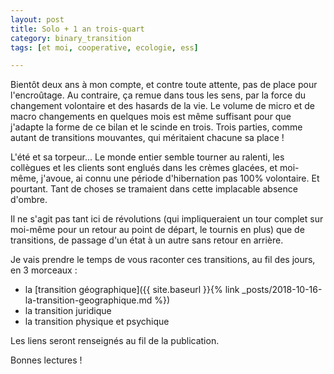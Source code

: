 ```yaml
---
layout: post
title: Solo + 1 an trois-quart
category: binary_transition
tags: [et moi, cooperative, ecologie, ess]

---
```


Bientôt deux ans à mon compte, et contre toute attente, pas de place pour l'encroûtage. Au contraire, ça remue dans tous les sens, par la force du changement volontaire et des hasards de la vie. Le volume de micro et de macro changements en quelques mois est même suffisant pour que j'adapte la forme de ce bilan et le scinde en trois. Trois parties, comme autant de transitions mouvantes, qui méritaient chacune sa place !

<!--more-->

L'été et sa torpeur... Le monde entier semble tourner au ralenti, les collègues et les clients sont englués dans les crèmes glacées, et moi-même, j'avoue, ai connu une période d'hibernation pas 100% volontaire. Et pourtant. Tant de choses se tramaient dans cette implacable absence d'ombre.

Il ne s'agit pas tant ici de révolutions (qui impliqueraient un tour complet sur moi-même pour un retour au point de départ, le tournis en plus) que de transitions, de passage d'un état à un autre sans retour en arrière.

Je vais prendre le temps de vous raconter ces transitions, au fil des jours, en 3 morceaux :
- la [transition géographique]({{ site.baseurl }}{% link _posts/2018-10-16-la-transition-geographique.md %})
- la transition juridique
- la transition physique et psychique

Les liens seront renseignés au fil de la publication.

Bonnes lectures !




